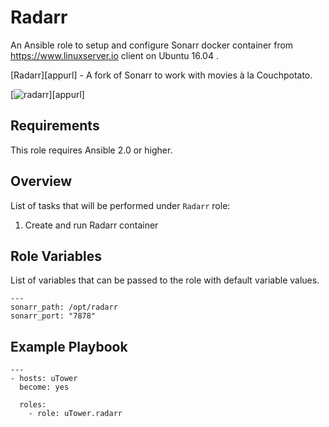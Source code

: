 Radarr
======
An Ansible role to setup and configure Sonarr docker container from https://www.linuxserver.io client on Ubuntu 16.04 .

[Radarr][appurl] - A fork of Sonarr to work with movies à la Couchpotato. 

[![radarr](https://raw.githubusercontent.com/linuxserver/docker-templates/master/linuxserver.io/img/radarr.png)][appurl]

Requirements
------------

This role requires Ansible 2.0 or higher.

Overview
--------

List of tasks that will be performed under `Radarr` role:

1. Create and run Radarr container

Role Variables
--------------

List of variables that can be passed to the role with default variable values.

```
---
sonarr_path: /opt/radarr
sonarr_port: "7878"
```


Example Playbook
-------------------------
```
---
- hosts: uTower
  become: yes

  roles:
    - role: uTower.radarr
```
